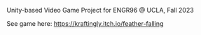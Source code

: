 Unity-based Video Game Project for ENGR96 @ UCLA, Fall 2023

See game here: https://kraftingly.itch.io/feather-falling
